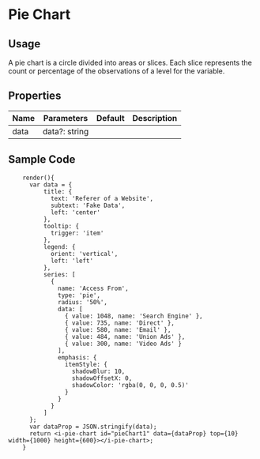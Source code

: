 # Pie Chart

## Usage
A pie chart is a circle divided into areas or slices. Each slice represents the count or percentage of the observations of a level for the variable. 

## Properties

| Name | Parameters    | Default | Description |
| ---- | ------------- | ------- | ----------- |
| data | data?: string |         |             |

## Sample Code
```typescript(samples/i-pie-chart.tsx)
    render(){
      var data = {
          title: {
            text: 'Referer of a Website',
            subtext: 'Fake Data',
            left: 'center'
          },
          tooltip: {
            trigger: 'item'
          },
          legend: {
            orient: 'vertical',
            left: 'left'
          },
          series: [
            {
              name: 'Access From',
              type: 'pie',
              radius: '50%',
              data: [
                { value: 1048, name: 'Search Engine' },
                { value: 735, name: 'Direct' },
                { value: 580, name: 'Email' },
                { value: 484, name: 'Union Ads' },
                { value: 300, name: 'Video Ads' }
              ],
              emphasis: {
                itemStyle: {
                  shadowBlur: 10,
                  shadowOffsetX: 0,
                  shadowColor: 'rgba(0, 0, 0, 0.5)'
                }
              }
            }
          ]
      };
      var dataProp = JSON.stringify(data);
      return <i-pie-chart id="pieChart1" data={dataProp} top={10} width={1000} height={600}></i-pie-chart>;
    }
```
